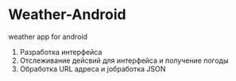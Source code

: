 # Weather-Android
weather app for android

1. Разработка интерфейса 
2. Отслеживание дейсвий для интерфейса и получение погоды
3. Обработка URL адреса и jобработка JSON
